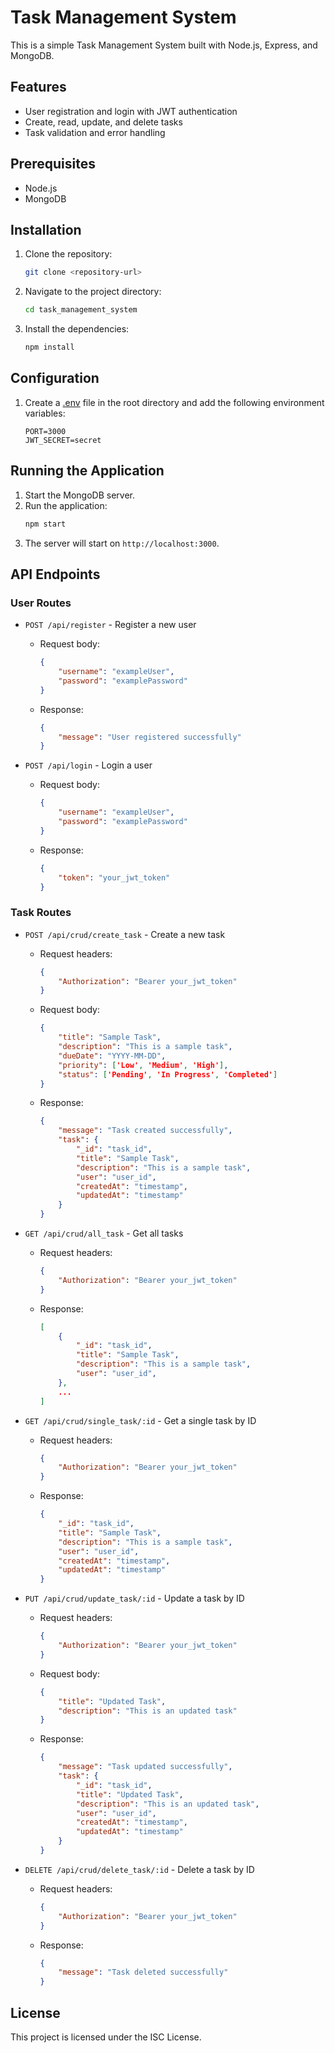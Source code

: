 # Task Management System

This is a simple Task Management System built with Node.js, Express, and MongoDB.

## Features

- User registration and login with JWT authentication
- Create, read, update, and delete tasks
- Task validation and error handling

## Prerequisites

- Node.js
- MongoDB

## Installation

1. Clone the repository:
    ```sh
    git clone <repository-url>
    ```
2. Navigate to the project directory:
    ```sh
    cd task_management_system
    ```
3. Install the dependencies:
    ```sh
    npm install
    ```

## Configuration

1. Create a [.env](http://_vscodecontentref_/1) file in the root directory and add the following environment variables:
    ```env
    PORT=3000
    JWT_SECRET=secret
    ```

## Running the Application

1. Start the MongoDB server.
2. Run the application:
    ```sh
    npm start
    ```
3. The server will start on `http://localhost:3000`.

## API Endpoints

### User Routes

- `POST /api/register` - Register a new user
    - Request body:
        ```json
        {
            "username": "exampleUser",
            "password": "examplePassword"
        }
        ```
    - Response:
        ```json
        {
            "message": "User registered successfully"
        }
        ```

- `POST /api/login` - Login a user
    - Request body:
        ```json
        {
            "username": "exampleUser",
            "password": "examplePassword"
        }
        ```
    - Response:
        ```json
        {
            "token": "your_jwt_token"
        }
        ```

### Task Routes

- `POST /api/crud/create_task` - Create a new task
    - Request headers:
        ```json
        {
            "Authorization": "Bearer your_jwt_token"
        }
        ```
    - Request body:
        ```json
        {
            "title": "Sample Task",
            "description": "This is a sample task",
            "dueDate": "YYYY-MM-DD",
            "priority": ['Low', 'Medium', 'High'],
            "status": ['Pending', 'In Progress', 'Completed']
        }
        ```
    - Response:
        ```json
        {
            "message": "Task created successfully",
            "task": {
                "_id": "task_id",
                "title": "Sample Task",
                "description": "This is a sample task",
                "user": "user_id",
                "createdAt": "timestamp",
                "updatedAt": "timestamp"
            }
        }
        ```

- `GET /api/crud/all_task` - Get all tasks
    - Request headers:
        ```json
        {
            "Authorization": "Bearer your_jwt_token"
        }
        ```
    - Response:
        ```json
        [
            {
                "_id": "task_id",
                "title": "Sample Task",
                "description": "This is a sample task",
                "user": "user_id",
            },
            ...
        ]
        ```

- `GET /api/crud/single_task/:id` - Get a single task by ID
    - Request headers:
        ```json
        {
            "Authorization": "Bearer your_jwt_token"
        }
        ```
    - Response:
        ```json
        {
            "_id": "task_id",
            "title": "Sample Task",
            "description": "This is a sample task",
            "user": "user_id",
            "createdAt": "timestamp",
            "updatedAt": "timestamp"
        }
        ```

- `PUT /api/crud/update_task/:id` - Update a task by ID
    - Request headers:
        ```json
        {
            "Authorization": "Bearer your_jwt_token"
        }
        ```
    - Request body:
        ```json
        {
            "title": "Updated Task",
            "description": "This is an updated task"
        }
        ```
    - Response:
        ```json
        {
            "message": "Task updated successfully",
            "task": {
                "_id": "task_id",
                "title": "Updated Task",
                "description": "This is an updated task",
                "user": "user_id",
                "createdAt": "timestamp",
                "updatedAt": "timestamp"
            }
        }
        ```

- `DELETE /api/crud/delete_task/:id` - Delete a task by ID
    - Request headers:
        ```json
        {
            "Authorization": "Bearer your_jwt_token"
        }
        ```
    - Response:
        ```json
        {
            "message": "Task deleted successfully"
        }
        ```

## License

This project is licensed under the ISC License.